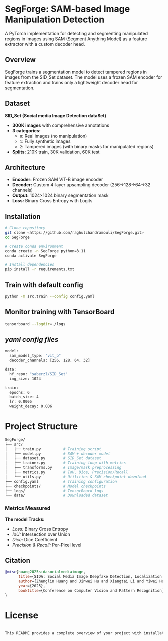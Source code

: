 # SegForge: SAM-based Image Manipulation Detection

A PyTorch implementation for detecting and segmenting manipulated regions in images using SAM (Segment Anything Model) as a feature extractor with a custom decoder head.

## Overview

SegForge trains a segmentation model to detect tampered regions in images from the SID_Set dataset. The model uses a frozen SAM encoder for feature extraction and trains only a lightweight decoder head for segmentation.

## Dataset

**SID_Set (Social media Image Detection dataSet)**
- **300K images** with comprehensive annotations
- **3 categories:**
  - `0`: Real images (no manipulation)
  - `1`: Fully synthetic images 
  - `2`: Tampered images (with binary masks for manipulated regions)
- **Splits:** 210K train, 30K validation, 60K test

## Architecture

- **Encoder:** Frozen SAM ViT-B image encoder
- **Decoder:** Custom 4-layer upsampling decoder (256→128→64→32 channels)
- **Output:** 1024×1024 binary segmentation mask
- **Loss:** Binary Cross Entropy with Logits

## Installation

```bash
# Clone repository
git clone <https://github.com/raghulchandramouli/SegForge.git>
cd SegForge

# Create conda environment
conda create -n SegForge python=3.11
conda activate SegForge

# Install dependencies
pip install -r requirements.txt
```

## Train with default config
```bash
python -m src.train --config config.yaml
```

## Monitor training with TensorBoard
```bash
tensorboard --logdir=./logs
```

## *yaml config files*
```bash
model:
  sam_model_type: "vit_b"
  decoder_channels: [256, 128, 64, 32]

data:
  hf_repo: "saberzl/SID_Set"
  img_size: 1024

train:
  epochs: 6
  batch_size: 4
  lr: 0.0005
  weight_decay: 0.006
```

# Project Structure
``` bash
SegForge/
├── src/
│   ├── train.py          # Training script
│   ├── model.py          # SAM + decoder model
│   ├── dataset.py        # SID_Set dataset 
│   ├── trainer.py        # Training loop with metrics
│   ├── transforms.py     # Image/mask preprocessing
│   ├── metrics.py        # IoU, Dice, Precision/Recall
│   └── utils.py          # Utilities & SAM checkpoint download
├── config.yaml           # Training configuration
├── checkpoints/          # Model checkpoints
├── logs/                 # TensorBoard logs
└── data/                 # Downloaded dataset 
```

### Metrics Measured
**The model Tracks:**
- *Loss:* Binary Cross Entropy
- *IoU:* Intersection over Union
- *Dice:* Dice Coefficient
- *Precision & Recall:* Per-Pixel level


## Citation

```bibtex
@misc{huang2025sidasocialmediaimage,
      title={SIDA: Social Media Image Deepfake Detection, Localization and Explanation with Large Multimodal Model}, 
      author={Zhenglin Huang and Jinwei Hu and Xiangtai Li and Yiwei He and Xingyu Zhao and Bei Peng and Baoyuan Wu and Xiaowei Huang and Guangliang Cheng},
      year={2025},
      booktitle={Conference on Computer Vision and Pattern Recognition}
}
```

# License

```bash

This README provides a complete overview of your project with installation, usage, and technical details.

```